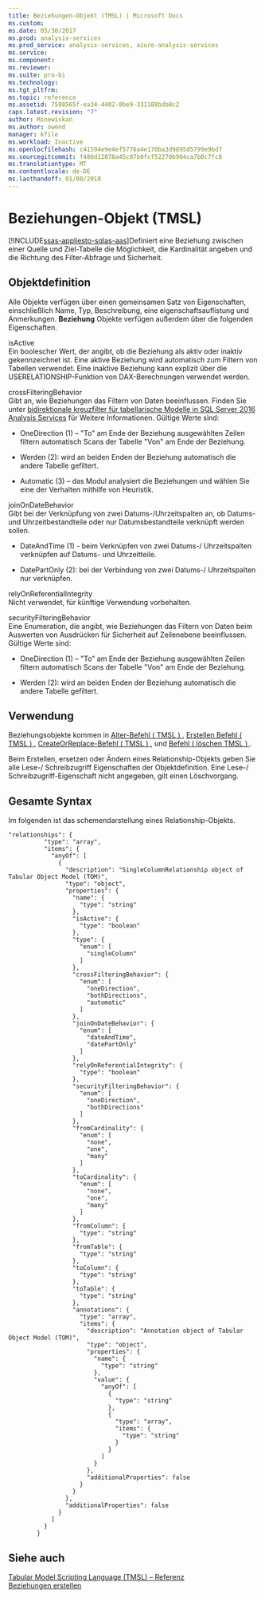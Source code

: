 ```yaml
---
title: Beziehungen-Objekt (TMSL) | Microsoft Docs
ms.custom: 
ms.date: 05/30/2017
ms.prod: analysis-services
ms.prod_service: analysis-services, azure-analysis-services
ms.service: 
ms.component: 
ms.reviewer: 
ms.suite: pro-bi
ms.technology: 
ms.tgt_pltfrm: 
ms.topic: reference
ms.assetid: 7588565f-ea34-4402-8be9-331188bdb8c2
caps.latest.revision: "7"
author: Minewiskan
ms.author: owend
manager: kfile
ms.workload: Inactive
ms.openlocfilehash: c41594e9e4ef5776a4e170ba3d9895d5799e9bd7
ms.sourcegitcommit: f486d12078a45c87b0fcf52270b904ca7b0c7fc8
ms.translationtype: MT
ms.contentlocale: de-DE
ms.lasthandoff: 01/08/2018
---
```

# <a name="relationships-object-tmsl"></a>Beziehungen-Objekt (TMSL)
[!INCLUDE[ssas-appliesto-sqlas-aas](../../includes/ssas-appliesto-sqlas-aas.md)]Definiert eine Beziehung zwischen einer Quelle und Ziel-Tabelle die Möglichkeit, die Kardinalität angeben und die Richtung des Filter-Abfrage und Sicherheit.  
  
## <a name="object-definition"></a>Objektdefinition  
 Alle Objekte verfügen über einen gemeinsamen Satz von Eigenschaften, einschließlich Name, Typ, Beschreibung, eine eigenschaftsauflistung und Anmerkungen. **Beziehung** Objekte verfügen außerdem über die folgenden Eigenschaften.  
  
 isActive  
 Ein boolescher Wert, der angibt, ob die Beziehung als aktiv oder inaktiv gekennzeichnet ist. Eine aktive Beziehung wird automatisch zum Filtern von Tabellen verwendet. Eine inaktive Beziehung kann explizit über die USERELATIONSHIP-Funktion von DAX-Berechnungen verwendet werden.  
  
 crossFilteringBehavior  
 Gibt an, wie Beziehungen das Filtern von Daten beeinflussen. Finden Sie unter [bidirektionale kreuzfilter für tabellarische Modelle in SQL Server 2016 Analysis Services](../../analysis-services/tabular-models/bi-directional-cross-filters-tabular-models-analysis-services.md) für Weitere Informationen. Gültige Werte sind:  
  
-   OneDirection (1) – "To" am Ende der Beziehung ausgewählten Zeilen filtern automatisch Scans der Tabelle "Von" am Ende der Beziehung.  
  
-   Werden (2): wird an beiden Enden der Beziehung automatisch die andere Tabelle gefiltert.  
  
-   Automatic (3) – das Modul analysiert die Beziehungen und wählen Sie eine der Verhalten mithilfe von Heuristik.  
  
 joinOnDateBehavior  
 Gibt bei der Verknüpfung von zwei Datums-/Uhrzeitspalten an, ob Datums- und Uhrzeitbestandteile oder nur Datumsbestandteile verknüpft werden sollen.  
  
-   DateAndTime (1) - beim Verknüpfen von zwei Datums-/ Uhrzeitspalten verknüpfen auf Datums- und Uhrzeitteile.  
  
-   DatePartOnly (2): bei der Verbindung von zwei Datums-/ Uhrzeitspalten nur verknüpfen.  
  
 relyOnReferentialIntegrity  
 Nicht verwendet, für künftige Verwendung vorbehalten.  
  
 securityFilteringBehavior  
 Eine Enumeration, die angibt, wie Beziehungen das Filtern von Daten beim Auswerten von Ausdrücken für Sicherheit auf Zeilenebene beeinflussen. Gültige Werte sind:  
  
-   OneDirection (1) – "To" am Ende der Beziehung ausgewählten Zeilen filtern automatisch Scans der Tabelle "Von" am Ende der Beziehung.  
  
-   Werden (2): wird an beiden Enden der Beziehung automatisch die andere Tabelle gefiltert.  
  
## <a name="usage"></a>Verwendung  
 Beziehungsobjekte kommen in [Alter-Befehl &#40; TMSL &#41; ](../../analysis-services/tabular-models-scripting-language-commands/alter-command-tmsl.md), [Erstellen Befehl &#40; TMSL &#41; ](../../analysis-services/tabular-models-scripting-language-commands/create-command-tmsl.md), [CreateOrReplace-Befehl &#40; TMSL &#41; ](../../analysis-services/tabular-models-scripting-language-commands/createorreplace-command-tmsl.md), und [Befehl &#40; löschen TMSL &#41; ](../../analysis-services/tabular-models-scripting-language-commands/delete-command-tmsl.md).  
  
 Beim Erstellen, ersetzen oder Ändern eines Relationship-Objekts geben Sie alle Lese-/ Schreibzugriff Eigenschaften der Objektdefinition. Eine Lese-/ Schreibzugriff-Eigenschaft nicht angegeben, gilt einen Löschvorgang.  
  
## <a name="full-syntax"></a>Gesamte Syntax  
 Im folgenden ist das schemendarstellung eines Relationship-Objekts.  
  
```  
"relationships": {  
          "type": "array",  
          "items": {  
            "anyOf": [  
              {  
                "description": "SingleColumnRelationship object of Tabular Object Model (TOM)",  
                "type": "object",  
                "properties": {  
                  "name": {  
                    "type": "string"  
                  },  
                  "isActive": {  
                    "type": "boolean"  
                  },  
                  "type": {  
                    "enum": [  
                      "singleColumn"  
                    ]  
                  },  
                  "crossFilteringBehavior": {  
                    "enum": [  
                      "oneDirection",  
                      "bothDirections",  
                      "automatic"  
                    ]  
                  },  
                  "joinOnDateBehavior": {  
                    "enum": [  
                      "dateAndTime",  
                      "datePartOnly"  
                    ]  
                  },  
                  "relyOnReferentialIntegrity": {  
                    "type": "boolean"  
                  },  
                  "securityFilteringBehavior": {  
                    "enum": [  
                      "oneDirection",  
                      "bothDirections"  
                    ]  
                  },  
                  "fromCardinality": {  
                    "enum": [  
                      "none",  
                      "one",  
                      "many"  
                    ]  
                  },  
                  "toCardinality": {  
                    "enum": [  
                      "none",  
                      "one",  
                      "many"  
                    ]  
                  },  
                  "fromColumn": {  
                    "type": "string"  
                  },  
                  "fromTable": {  
                    "type": "string"  
                  },  
                  "toColumn": {  
                    "type": "string"  
                  },  
                  "toTable": {  
                    "type": "string"  
                  },  
                  "annotations": {  
                    "type": "array",  
                    "items": {  
                      "description": "Annotation object of Tabular Object Model (TOM)",  
                      "type": "object",  
                      "properties": {  
                        "name": {  
                          "type": "string"  
                        },  
                        "value": {  
                          "anyOf": [  
                            {  
                              "type": "string"  
                            },  
                            {  
                              "type": "array",  
                              "items": {  
                                "type": "string"  
                              }  
                            }  
                          ]  
                        }  
                      },  
                      "additionalProperties": false  
                    }  
                  }  
                },  
                "additionalProperties": false  
              }  
            ]  
          }  
        }  
```  
  
## <a name="see-also"></a>Siehe auch  
 [Tabular Model Scripting Language &#40;TMSL&#41; – Referenz](../../analysis-services/tabular-model-scripting-language-tmsl-reference.md)   
 [Beziehungen erstellen](../../integration-services/data-flow/transformations/create-relationships.md)  
  
  
